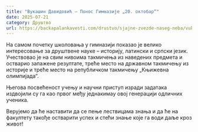 ```yaml
---
title: "Вукашин Давидовић – Понос Гимназије „20. октобар“"
date: 2025-07-21
category: Друштво
url: https://backapalankavesti.com/drustvo/sjajne-zvezde-naseg-neba/vukasin-davidovic-ponos-gimnazije-20-oktobar/
---
```


На самом почетку школовања у гимназији показао је велико интересовање за друштвене науке – историју, латински и српски језик. Учествовао је на свим нивоима такмичења из наведених предмета и остварио запажене резултате, треће место на државном такмичењу из историје и треће место на републичком такмичењу „Књижевна олимпијада“.

Његова посвећеност учењу и научни приступ изради задатака издвојили су га као првог међу једнакимау овој генерацији одличних ученика.

Верујемо да ће наставити да се пење лествицама знања и да ће на факултету такође остварити успех и стећи знање које га води даље кроз живот!
